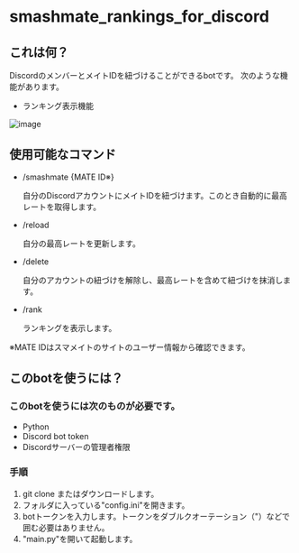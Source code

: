 # smashmate_rankings_for_discord
## これは何？
DiscordのメンバーとメイトIDを紐づけることができるbotです。
次のような機能があります。
- ランキング表示機能

![image](https://user-images.githubusercontent.com/26502414/208263903-a9b3df28-a02a-4897-b468-c75caa86597e.png)

## 使用可能なコマンド

- /smashmate {MATE ID※}

  自分のDiscordアカウントにメイトIDを紐づけます。このとき自動的に最高レートを取得します。
- /reload

  自分の最高レートを更新します。
- /delete

  自分のアカウントの紐づけを解除し、最高レートを含めて紐づけを抹消します。
- /rank

  ランキングを表示します。
 
 ※MATE IDはスマメイトのサイトのユーザー情報から確認できます。
 
## このbotを使うには？
### このbotを使うには次のものが必要です。
- Python
- Discord bot token
- Discordサーバーの管理者権限
### 手順
1. git clone またはダウンロードします。
2. フォルダに入っている"config.ini"を開きます。
3. botトークンを入力します。トークンをダブルクオーテーション（"）などで囲む必要はありません。
4. "main.py"を開いて起動します。

